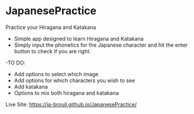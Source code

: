 # JapanesePractice
Practice your Hiragana and Katakana

- Simple app designed to learn Hiragana and Katakana
- Simply input the phonetics for the Japanese character and hit the enter button to check if you are right.

-TO DO:
  - Add options to select which image
  - Add options for which characters you wish to see
  - Add katakana
  - Options to mix both hiragana and katakana

Live Site:
https://ja-brouil.github.io/JapanesePractice/
